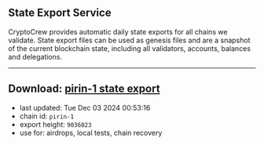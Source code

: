 ## State Export Service
CryptoCrew provides automatic daily state exports for all chains we validate. State export files can be used as genesis files and are a snapshot of the current blockchain state, including all validators, accounts, balances and delegations.

---
**Download: [pirin-1 state export](https://dl-eu2.ccvalidators.com/SERVICE/nolus/pirin-1_export_9036023.json)**
---

- last updated: Tue Dec 03 2024 00:53:16
- chain id: `pirin-1`
- export height: `9036023`
- use for: airdrops, local tests, chain recovery
